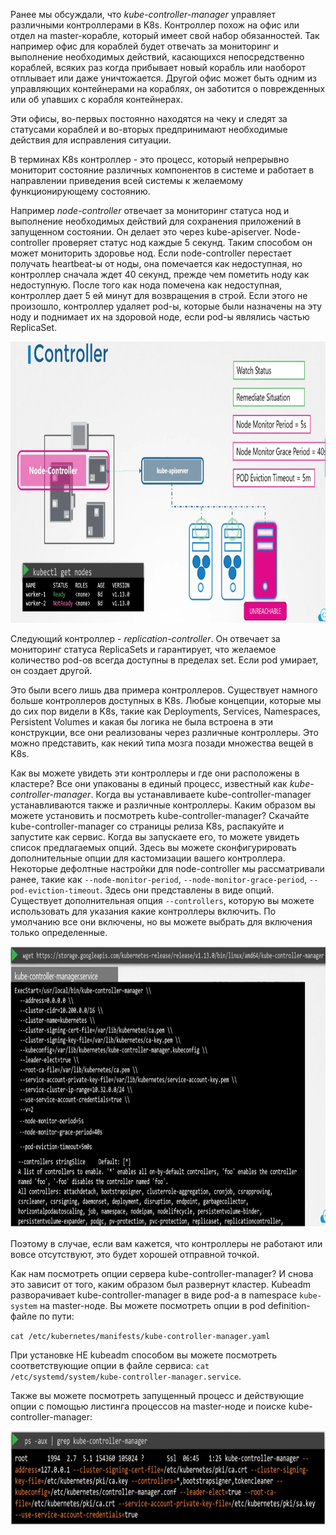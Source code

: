 Ранее мы обсуждали, что *kube-controller-manager* управляет различными контроллерами в K8s. Контроллер похож на офис или отдел на master-корабле, который имеет свой набор обязанностей. Так например офис для кораблей будет отвечать за мониторинг и выполнение необходимых действий, касающихся непосредственно кораблей, всяких раз когда прибывает новый корабль или наоборот отплывает или даже уничтожается. Другой офис может быть одним из управляющих контейнерами на кораблях, он заботится о поврежденных или об упавших с корабля контейнерах.

Эти офисы, во-первых постоянно находятся на чеку и следят за статусами кораблей и во-вторых предпринимают необходимые действия для исправления ситуации.

В терминах K8s контроллер - это процесс, который непрерывно мониторит состояние различных компонентов в системе и работает в направлении приведения всей системы к желаемому функционирующему состоянию.

Например *node-controller* отвечает за мониторинг статуса нод и выполнение необходимых действий для сохранения приложений в запущенном состоянии. Он делает это через kube-apiserver. Node-controller проверяет статус нод каждые 5 секунд. Таким способом он может мониторить здоровье нод. Если node-controller перестает получать heartbeat-ы от ноды, она помечается как недоступная, но контроллер сначала ждет 40 секунд, прежде чем пометить ноду как недоступную. После того как нода помечена как недоступная, контроллер дает 5 ей минут для возвращения в строй. Если этого не произошло, контроллер удаляет pod-ы, которые были назначены на эту ноду и поднимает их на здоровой ноде, если pod-ы являлись частью ReplicaSet.

<img src="image.png" width="800" height="450"><br>

Следующий контроллер - *replication-controller*. Он отвечает за мониторинг статуса ReplicaSets и гарантирует, что желаемое количество pod-ов всегда доступны в пределах set. Если pod умирает, он создает другой.

Это были всего лишь два примера контроллеров. Существует намного больше контроллеров доступных в K8s. Любые концепции, которые мы до сих пор видели в K8s, такие как Deployments, Services, Namespaces, Persistent Volumes и какая бы логика не была встроена в эти конструкции, все они реализованы через различные контроллеры. Это можно представить, как некий типа мозга позади множества вещей в K8s.

Как вы можете увидеть эти контроллеры и где они расположены в кластере? Все они упакованы в единый процесс, известный как *kube-controller-manager*. Когда вы устанавливаете kube-controller-manager устанавливаются также и различные контроллеры. Каким образом вы можете установить и посмотреть kube-controller-manager? Скачайте kube-controller-manager со страницы релиза K8s, распакуйте и запустите как сервис. Когда вы запускаете его, то можете увидеть список предлагаемых опций. Здесь вы можете сконфигурировать дополнительные опции для кастомизации вашего контроллера. Некоторые дефолтные настройки для node-controller мы рассматривали ранее, такие как `--node-monitor-period`, `--node-monitor-grace-period`, `--pod-eviction-timeout`. Здесь они представлены в виде опций. Существует дополнительная опция `--controllers`, которую вы можете использовать для указания какие контроллеры включить. По умолчанию все они включены, но вы можете выбрать для включения только определенные.

<img src="image-1.png" width="800" height="450"><br>

Поэтому в случае, если вам кажется, что контроллеры не работают или вовсе отсутствуют, это будет хорошей отправной точкой.

Как нам посмотреть опции сервера kube-controller-manager? И снова это зависит от того, каким образом был развернут кластер. Kubeadm разворачивает kube-controller-manager в виде pod-а в namespace `kube-system` на master-ноде. Вы можете посмотреть опции в pod definition-файле по пути:

`cat /etc/kubernetes/manifests/kube-controller-manager.yaml`

При установке НЕ kubeadm способом вы можете посмотреть соответствующие опции в файле сервиса: `cat /etc/systemd/system/kube-controller-manager.service`.

Также вы можете посмотреть запущенный процесс и действующие опции с помощью листинга процессов на master-ноде и поиске kube-controller-manager:

<img src="image-2.png" width="800" height="150"><br>